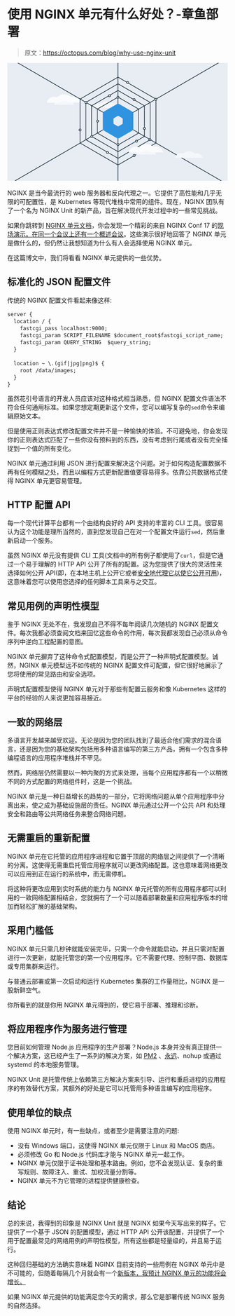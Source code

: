 # 使用 NGINX 单元有什么好处？-章鱼部署

> 原文：<https://octopus.com/blog/why-use-nginx-unit>

[![NGINX Unit web server](img/304025ef70eb1f2fc28dbde2e08c51bf.png)](#)

NGINX 是当今最流行的 web 服务器和反向代理之一。它提供了高性能和几乎无限的可配置性，是 Kubernetes 等现代堆栈中常用的组件。现在，NGINX 团队有了一个名为 NGINX Unit 的新产品，旨在解决现代开发过程中的一些常见挑战。

如果你跳转到 [NGINX 单元文档](https://unit.nginx.org/#about)，你会发现一个精彩的来自 NGINX Conf 17 的[现场演示。在同一个会议上还有一个](https://youtu.be/I4IWEz2lBWU)[概述会议](https://www.youtube.com/watch?v=EU78CIR3CeU)。这些演示很好地回答了 NGINX 单元是做什么的，但仍然让我想知道为什么有人会选择使用 NGINX 单元。

在这篇博文中，我们将看看 NGINX 单元提供的一些优势。

## 标准化的 JSON 配置文件

传统的 NGINX 配置文件看起来像这样:

```
server {
  location / {
    fastcgi_pass localhost:9000;
    fastcgi_param SCRIPT_FILENAME $document_root$fastcgi_script_name;
    fastcgi_param QUERY_STRING  $query_string;
  }

  location ~ \.(gif|jpg|png)$ {
    root /data/images;
  }
} 
```

虽然花引号语言的开发人员应该对这种格式相当熟悉，但 NGINX 配置文件语法不符合任何通用标准。如果您想定期更新这个文件，您可以编写复杂的`sed`命令来编辑原始文本。

但是使用正则表达式修改配置文件并不是一种愉快的体验。不可避免地，你会发现你的正则表达式匹配了一些你没有预料到的东西，没有考虑到行尾或者没有完全捕捉到一个值的所有变化。

NGINX 单元通过利用 JSON 进行配置来解决这个问题。对于如何构造配置数据不再有任何模糊之处，而且以编程方式更新配置值要容易得多。依靠公共数据格式使得 NGINX 单元更容易管理。

## HTTP 配置 API

每一个现代计算平台都有一个由结构良好的 API 支持的丰富的 CLI 工具。很容易认为这个功能是理所当然的，直到您发现自己在对一个配置文件运行`sed`，然后重新启动一个服务。

虽然 NGINX 单元没有提供 CLI 工具(文档中的所有例子都使用了`curl`，但是它通过一个易于理解的 HTTP API 公开了所有的配置。这为您提供了很大的灵活性来选择如何公开 API(即，在本地主机上公开它或者[安全地代理它以使它公开可用](https://unit.nginx.org/howto/integration/#securely-proxying-unit-api))，这意味着您可以使用您选择的任何脚本工具来与之交互。

## 常见用例的声明性模型

鉴于 NGINX 无处不在，我发现自己不得不每年阅读几次随机的 NGINX 配置文件。每次我都必须查阅文档来回忆这些命令的作用，每次我都发现自己必须从命令序列中逆向工程配置的意图。

NGINX 单元摒弃了这种命令式配置模型，而是公开了一种声明式配置模型。诚然，NGINX 单元模型远不如传统的 NGINX 配置文件可配置，但它很好地展示了您将使用的常见路由和安全选项。

声明式配置模型使得 NGINX 单元对于那些有配置云服务和像 Kubernetes 这样的平台的经验的人来说更加容易接近。

## 一致的网络层

多语言开发越来越受欢迎。无论是因为您的团队找到了最适合他们需求的混合语言，还是因为您的基础架构包括用多种语言编写的第三方产品，拥有一个包含多种编程语言的应用程序堆栈并不罕见。

然而，网络层仍然需要以一种内聚的方式来处理，当每个应用程序都有一个以稍微不同的方式配置的网络组件时，这是一个挑战。

NGINX 单元是一种日益增长的趋势的一部分，它将网络问题从单个应用程序中分离出来，使之成为基础设施层的责任。NGINX 单元通过公开一个公共 API 和处理安全和路由等公共网络任务来整合网络问题。

## 无需重启的重新配置

NGINX 单元在它托管的应用程序进程和它置于顶层的网络层之间提供了一个清晰的分离。这使得无需重启托管应用程序就可以更改网络配置。这也意味着网络更改可以应用到正在运行的系统中，而无需停机。

将这种将更改应用到实时系统的能力与 NGINX 单元托管的所有应用程序都可以利用的一致网络配置相结合，您就拥有了一个可以随着部署数量和应用程序版本的增加而轻松扩展的基础架构。

## 采用门槛低

NGINX 单元只需几秒钟就能安装完毕，只需一个命令就能启动，并且只需对配置进行一次更新，就能托管您的第一个应用程序。它不需要代理、控制平面、数据库或专用集群来运行。

与普通云部署或第一次启动和运行 Kubernetes 集群的工作量相比，NGINX 是一股新鲜空气。

你所看到的就是你用 NGINX 单元得到的，使它易于部署、推理和诊断。

## 将应用程序作为服务进行管理

您目前如何管理 Node.js 应用程序的生产部署？Node.js 本身并没有真正提供一个解决方案，这已经产生了一系列的解决方案，如 [PM2](https://pm2.keymetrics.io/) 、[永远](https://www.npmjs.com/package/forever)、nohup 或通过 systemd 的本地服务管理。

NGINX Unit 是托管传统上依赖第三方解决方案来引导、运行和重启进程的应用程序的有效替代方案，其额外的好处是它可以托管用多种语言编写的应用程序。

## 使用单位的缺点

使用 NGINX 单元时，有一些缺点，或者至少是需要注意的问题:

*   没有 Windows 端口，这使得 NGINX 单元仅限于 Linux 和 MacOS 商店。
*   必须修改 Go 和 Node.js 代码库才能与 NGINX 单元一起工作。
*   NGINX 单元仅限于证书处理和基本路由。例如，您不会发现认证、复杂的重写规则、故障注入、重试、加权流量分割等。
*   NGINX 单元不为它管理的进程提供健康检查。

## 结论

总的来说，我得到的印象是 NGINX Unit 就是 NGINX 如果今天写出来的样子。它提供了一个基于 JSON 的配置模型，通过 HTTP API 公开该配置，并提供了一个用于配置最常见的网络用例的声明性模型，所有这些都是轻量级的，并且易于运行。

这种回归基础的方法确实意味着 NGINX 目前支持的一些用例在 NGINX 单元中是不可能的，但随着每隔几个月就会有一个[新版本，我预计 NGINX 单元的功能将会增长。](https://unit.nginx.org/CHANGES.txt)

如果 NGINX 单元提供的功能满足您今天的需求，那么它是部署传统 NGINX 服务的自然选择。